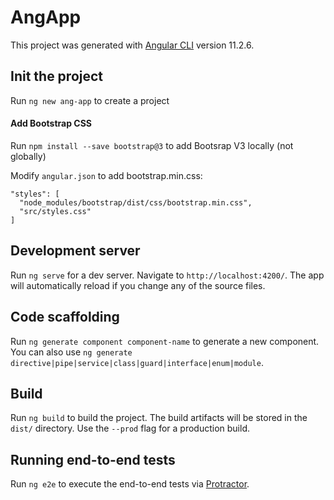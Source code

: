 # AngApp

This project was generated with [Angular CLI](https://github.com/angular/angular-cli) version 11.2.6.

## Init the project

Run `ng new ang-app` to create a project

#### Add Bootstrap CSS
Run `npm install --save bootstrap@3` to add Bootsrap V3 locally (not globally)

Modify `angular.json` to add bootstrap.min.css:
```
"styles": [
  "node_modules/bootstrap/dist/css/bootstrap.min.css",
  "src/styles.css"
]
```

## Development server

Run `ng serve` for a dev server. Navigate to `http://localhost:4200/`. The app will automatically reload if you change any of the source files.

## Code scaffolding

Run `ng generate component component-name` to generate a new component. You can also use `ng generate directive|pipe|service|class|guard|interface|enum|module`.

## Build

Run `ng build` to build the project. The build artifacts will be stored in the `dist/` directory. Use the `--prod` flag for a production build.

## Running end-to-end tests

Run `ng e2e` to execute the end-to-end tests via [Protractor](http://www.protractortest.org/).

